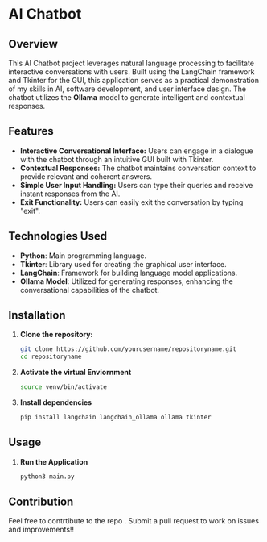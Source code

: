 # AI Chatbot

## Overview

This AI Chatbot project leverages natural language processing to facilitate interactive conversations with users. Built using the LangChain framework and Tkinter for the GUI, this application serves as a practical demonstration of my skills in AI, software development, and user interface design. The chatbot utilizes the **Ollama** model to generate intelligent and contextual responses.

## Features

- **Interactive Conversational Interface:** Users can engage in a dialogue with the chatbot through an intuitive GUI built with Tkinter.
- **Contextual Responses:** The chatbot maintains conversation context to provide relevant and coherent answers.
- **Simple User Input Handling:** Users can type their queries and receive instant responses from the AI.
- **Exit Functionality:** Users can easily exit the conversation by typing "exit".

## Technologies Used

- **Python**: Main programming language.
- **Tkinter**: Library used for creating the graphical user interface.
- **LangChain**: Framework for building language model applications.
- **Ollama Model**: Utilized for generating responses, enhancing the conversational capabilities of the chatbot.

## Installation

1. **Clone the repository:**
   ```bash
   git clone https://github.com/yourusername/repositoryname.git
   cd repositoryname
2. **Activate the virtual Enviornment**
    ```bash
    source venv/bin/activate
3. **Install dependencies**
   ```bash
   pip install langchain langchain_ollama ollama tkinter

## Usage
1. **Run the Application**
   ```bash
   python3 main.py
## Contribution 
Feel free to contrtibute to the repo . Submit a pull request to work on issues and improvements!!
